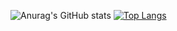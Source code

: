 

![Anurag's GitHub stats](https://github-readme-stats.vercel.app/api?username=kimchiro&show_icons=true&theme=radical)
[![Top Langs](https://github-readme-stats.vercel.app/api/top-langs/?username=kimchiro&layout=compact)](https://github.com/anuraghazra/github-readme-stats)
